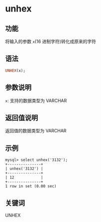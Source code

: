 # unhex

## 功能

将输入的参数 `x`(16 进制字符)转化成原来的字符

## 语法

```Haskell
UNHEX(x);
```

## 参数说明

`x`: 支持的数据类型为 VARCHAR

## 返回值说明

返回值的数据类型为 VARCHAR

## 示例

```Plain Text
mysql> select unhex('3132');
+---------------+
| unhex('3132') |
+---------------+
| 12            |
+---------------+
1 row in set (0.00 sec)
```

## 关键词

UNHEX
